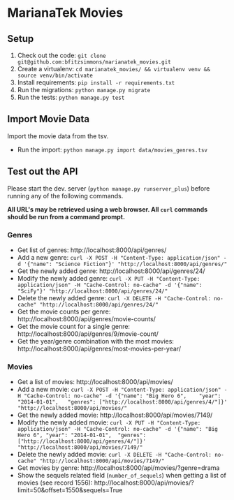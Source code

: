 # MarianaTek Movies

## Setup
1. Check out the code: `git clone git@github.com:bfitzsimmons/marianatek_movies.git
`
1. Create a virtualenv: `cd marianatek_movies/ && virtualenv venv && source venv/bin/activate`
1. Install requirements: `pip install -r requirements.txt`
1. Run the migrations: `python manage.py migrate`
1. Run the tests: `python manage.py test`

## Import Movie Data
Import the movie data from the tsv.

* Run the import: `python manage.py import data/movies_genres.tsv`

## Test out the API
Please start the dev. server (`python manage.py runserver_plus`) before running any of the following commands.

**All URL's may be retrieved using a web browser. All `curl` commands should be run from a command prompt.**

### Genres
* Get list of genres: http://localhost:8000/api/genres/
* Add a new genre: `curl -X POST -H "Content-Type: application/json" -d '{"name": "Science Fiction"}' "http://localhost:8000/api/genres/"`
* Get the newly added genre: http://localhost:8000/api/genres/24/
* Modify the newly added genre: `curl -X PUT -H "Content-Type: application/json" -H "Cache-Control: no-cache" -d '{"name": "SciFy"}' "http://localhost:8000/api/genres/24/"`
* Delete the newly added genre: `curl -X DELETE -H "Cache-Control: no-cache" "http://localhost:8000/api/genres/24/"`
* Get the movie counts per genre: http://localhost:8000/api/genres/movie-counts/
* Get the movie count for a single genre: http://localhost:8000/api/genres/9/movie-count/
* Get the year/genre combination with the most movies: http://localhost:8000/api/genres/most-movies-per-year/

### Movies
* Get a list of movies: http://localhost:8000/api/movies/
* Add a new movie: `curl -X POST -H "Content-Type: application/json" -H "Cache-Control: no-cache" -d '{"name": "Big Hero 6",	"year": "2014-01-01",	"genres": ["http://localhost:8000/api/genres/4/"]}' "http://localhost:8000/api/movies/"`
* Get the newly added movie: http://localhost:8000/api/movies/7149/
* Modify the newly added movie: `curl -X PUT -H "Content-Type: application/json" -H "Cache-Control: no-cache" -d '{"name": "Big Hero 6", "year": "2014-01-01",	"genres": ["http://localhost:8000/api/genres/4/"]}' "http://localhost:8000/api/movies/7149/"`
* Delete the newly added movie: `curl -X DELETE -H "Cache-Control: no-cache" "http://localhost:8000/api/movies/7149/"`
* Get movies by genre: http://localhost:8000/api/movies/?genre=drama
* Show the sequels related field (`number_of_sequels`) when getting a list of movies (see record 1556): http://localhost:8000/api/movies/?limit=50&offset=1550&sequels=True
